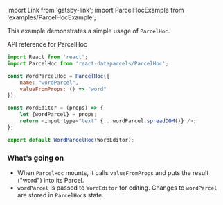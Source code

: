 import Link from 'gatsby-link';
import ParcelHocExample from 'examples/ParcelHocExample';

This example demonstrates a simple usage of `ParcelHoc`.

<Link to="/api/ParcelHoc">API reference for ParcelHoc</Link>

<ParcelHocExample />

```js
import React from 'react';
import ParcelHoc from 'react-dataparcels/ParcelHoc';

const WordParcelHoc = ParcelHoc({
    name: "wordParcel",
    valueFromProps: () => "word"
});

const WordEditor = (props) => {
    let {wordParcel} = props;
    return <input type="text" {...wordParcel.spreadDOM()} />;
};

export default WordParcelHoc(WordEditor);
```

### What's going on

* When `ParcelHoc` mounts, it calls `valueFromProps` and puts the result ("word") into its Parcel.
* `wordParcel` is passed to `WordEditor` for editing. Changes to `wordParcel` are stored in `ParcelHoc`s state.
